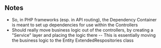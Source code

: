 ## Notes
- So, in PHP frameworks (esp. in API routing), the Dependency Container is meant to set up dependencies for use within the Controllers
- Should really move business logic out of the controllers, by creating a "Service" layer and placing the logic there -- This is essentially moving the business logic to the Entity ExtendedRespositories class
